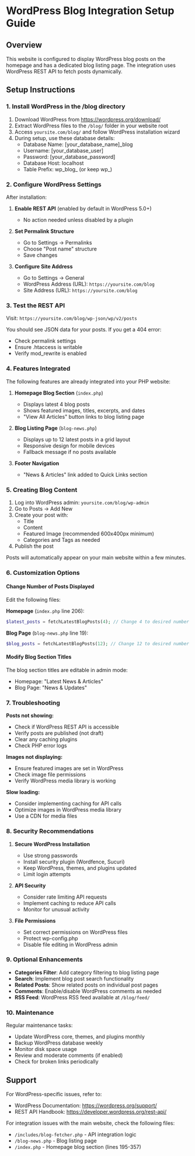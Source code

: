 # WordPress Blog Integration Setup Guide

## Overview
This website is configured to display WordPress blog posts on the homepage and has a dedicated blog listing page. The integration uses WordPress REST API to fetch posts dynamically.

## Setup Instructions

### 1. Install WordPress in the /blog directory

1. Download WordPress from https://wordpress.org/download/
2. Extract WordPress files to the `/blog/` folder in your website root
3. Access `yoursite.com/blog/` and follow WordPress installation wizard
4. During setup, use these database details:
   - Database Name: [your_database_name]_blog
   - Username: [your_database_user]
   - Password: [your_database_password]
   - Database Host: localhost
   - Table Prefix: wp_blog_ (or keep wp_)

### 2. Configure WordPress Settings

After installation:

1. **Enable REST API** (enabled by default in WordPress 5.0+)
   - No action needed unless disabled by a plugin

2. **Set Permalink Structure**
   - Go to Settings → Permalinks
   - Choose "Post name" structure
   - Save changes

3. **Configure Site Address**
   - Go to Settings → General
   - WordPress Address (URL): `https://yoursite.com/blog`
   - Site Address (URL): `https://yoursite.com/blog`

### 3. Test the REST API

Visit: `https://yoursite.com/blog/wp-json/wp/v2/posts`

You should see JSON data for your posts. If you get a 404 error:
- Check permalink settings
- Ensure .htaccess is writable
- Verify mod_rewrite is enabled

### 4. Features Integrated

The following features are already integrated into your PHP website:

1. **Homepage Blog Section** (`index.php`)
   - Displays latest 4 blog posts
   - Shows featured images, titles, excerpts, and dates
   - "View All Articles" button links to blog listing page

2. **Blog Listing Page** (`blog-news.php`)
   - Displays up to 12 latest posts in a grid layout
   - Responsive design for mobile devices
   - Fallback message if no posts available

3. **Footer Navigation**
   - "News & Articles" link added to Quick Links section

### 5. Creating Blog Content

1. Log into WordPress admin: `yoursite.com/blog/wp-admin`
2. Go to Posts → Add New
3. Create your post with:
   - Title
   - Content
   - Featured Image (recommended 600x400px minimum)
   - Categories and Tags as needed
4. Publish the post

Posts will automatically appear on your main website within a few minutes.

### 6. Customization Options

#### Change Number of Posts Displayed

Edit the following files:

**Homepage** (`index.php` line 206):
```php
$latest_posts = fetchLatestBlogPosts(4); // Change 4 to desired number
```

**Blog Page** (`blog-news.php` line 19):
```php
$blog_posts = fetchLatestBlogPosts(12); // Change 12 to desired number
```

#### Modify Blog Section Titles

The blog section titles are editable in admin mode:
- Homepage: "Latest News & Articles"
- Blog Page: "News & Updates"

### 7. Troubleshooting

**Posts not showing:**
- Check if WordPress REST API is accessible
- Verify posts are published (not draft)
- Clear any caching plugins
- Check PHP error logs

**Images not displaying:**
- Ensure featured images are set in WordPress
- Check image file permissions
- Verify WordPress media library is working

**Slow loading:**
- Consider implementing caching for API calls
- Optimize images in WordPress media library
- Use a CDN for media files

### 8. Security Recommendations

1. **Secure WordPress Installation**
   - Use strong passwords
   - Install security plugin (Wordfence, Sucuri)
   - Keep WordPress, themes, and plugins updated
   - Limit login attempts

2. **API Security**
   - Consider rate limiting API requests
   - Implement caching to reduce API calls
   - Monitor for unusual activity

3. **File Permissions**
   - Set correct permissions on WordPress files
   - Protect wp-config.php
   - Disable file editing in WordPress admin

### 9. Optional Enhancements

- **Categories Filter**: Add category filtering to blog listing page
- **Search**: Implement blog post search functionality
- **Related Posts**: Show related posts on individual post pages
- **Comments**: Enable/disable WordPress comments as needed
- **RSS Feed**: WordPress RSS feed available at `/blog/feed/`

### 10. Maintenance

Regular maintenance tasks:
- Update WordPress core, themes, and plugins monthly
- Backup WordPress database weekly
- Monitor disk space usage
- Review and moderate comments (if enabled)
- Check for broken links periodically

## Support

For WordPress-specific issues, refer to:
- WordPress Documentation: https://wordpress.org/support/
- REST API Handbook: https://developer.wordpress.org/rest-api/

For integration issues with the main website, check the following files:
- `/includes/blog-fetcher.php` - API integration logic
- `/blog-news.php` - Blog listing page
- `/index.php` - Homepage blog section (lines 195-357)